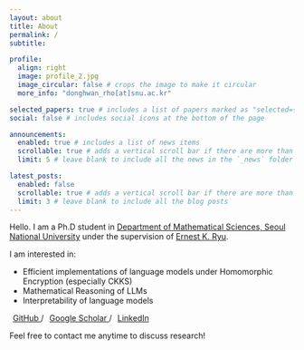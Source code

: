 ```yaml
---
layout: about
title: About
permalink: /
subtitle:

profile:
  align: right
  image: profile_2.jpg
  image_circular: false # crops the image to make it circular
  more_info: "donghwan_rho[at]snu.ac.kr"

selected_papers: true # includes a list of papers marked as "selected={true}"
social: false # includes social icons at the bottom of the page

announcements:
  enabled: true # includes a list of news items
  scrollable: true # adds a vertical scroll bar if there are more than 3 news items
  limit: 5 # leave blank to include all the news in the `_news` folder

latest_posts:
  enabled: false
  scrollable: true # adds a vertical scroll bar if there are more than 3 new posts items
  limit: 3 # leave blank to include all the blog posts
---
```

Hello. I am a Ph.D student in [Department of Mathematical Sciences, Seoul National University](https://www.math.snu.ac.kr/) under the supervision of [Ernest K. Ryu](https://ernestryu.com/).

I am interested in:
<ul class="interest-list">
  <li>Efficient implementations of language models under Homomorphic Encryption (especially CKKS)</li>
  <li>Mathematical Reasoning of LLMs</li>
  <li>Interpretability of language models</li>
</ul>

<a href="https://github.com/Donghwan-Rho" target="_blank">
  <i class="fab fa-github" style="margin-right: 6px;"></i>GitHub
</a> /
<a href="https://scholar.google.com/citations?user=Zi-K3y0AAAAJ&hl=ko&oi=ao" target="_blank">
  <i class="ai ai-google-scholar" style="margin-right: 6px;"></i>Google Scholar
</a> /
<a href="https://www.linkedin.com/in/donghwanrho/" target="_blank">
  <i class="fab fa-linkedin" style="margin-right: 6px;"></i>LinkedIn
</a>

Feel free to contact me anytime to discuss research!
